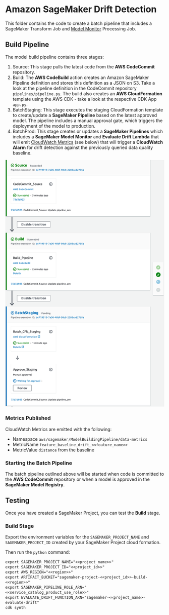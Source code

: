 
# Amazon SageMaker Drift Detection

This folder contains the code to create a batch pipeline that includes a SageMaker Transform Job and [Model Monitor](https://aws.amazon.com/sagemaker/model-monitor/) Processing Job.

## Build Pipeline

The model build pipeline contains three stages:
1. Source: This stage pulls the latest code from the **AWS CodeCommit** repository.
2. Build: The **AWS CodeBuild** action creates an Amazon SageMaker Pipeline definition and stores this definition as a JSON on S3. Take a look at the pipeline definition in the CodeCommit repository `pipelines/pipeline.py`. The build also creates an **AWS CloudFormation** template using the AWS CDK - take a look at the respective CDK App `app.py`.
3. BatchStaging: This stage executes the staging CloudFormation template to create/update a **SageMaker Pipeline** based on the latest approved model. The pipeline includes a manual approval gate, which triggers the deployment of the model to production.
4. BatchProd: This stage creates or updates a **SageMaker Pipelines** which includes a **SageMaker Model Monitor** and **Evaluate Drift Lambda** that will emit [CloudWatch Metrics](https://docs.aws.amazon.com/sagemaker/latest/dg/model-monitor-interpreting-cloudwatch.html) (see below) that will trigger a **CloudWatch Alarm** for drift detection against the previously queried data quality baseline.

![Batch Pipeline](../docs/drift-batch-pipeline.png)

### Metrics Published

CloudWatch Metrics are emitted with the following:
* Namespace `aws/sagemaker/ModelBuildingPipeline/data-metrics` 
* MetricName `feature_baseline_drift_<<feature_name>>`
* MetricValue `distance` from the baseline

### Starting the Batch Pipeline

The batch pipeline outlined above will be started when code is committed to the **AWS CodeCommit** repository or when a model is approved in the **SageMaker Model Registry**.

## Testing

Once you have created a SageMaker Project, you can test the **Build** stage.

### Build Stage

Export the environment variables for the `SAGEMAKER_PROJECT_NAME` and `SAGEMAKER_PROJECT_ID` created by your SageMaker Project cloud formation.

Then run the `python` command:

```
export SAGEMAKER_PROJECT_NAME="<<project_name>>"
export SAGEMAKER_PROJECT_ID="<<project_id>>"
export AWS_REGION="<<region>>"
export ARTIFACT_BUCKET="sagemaker-project-<<project_id>>-build-<<region>>"
export SAGEMAKER_PIPELINE_ROLE_ARN="<<service_catalog_product_use_role>>"
export EVALUATE_DRIFT_FUNCTION_ARN="sagemaker-<<project_name>-evaluate-drift"
cdk synth
```